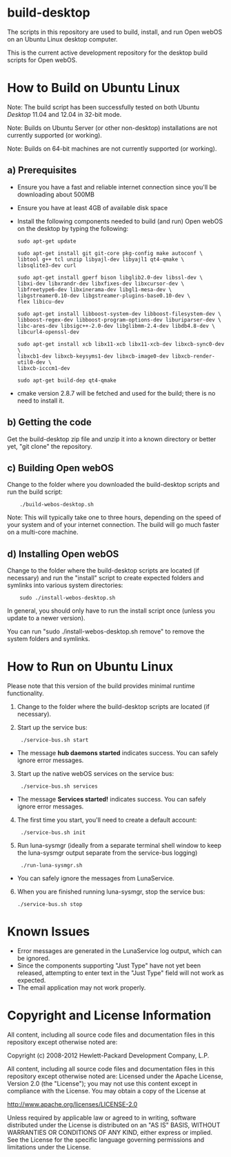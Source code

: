 build-desktop
=============

The scripts in this repository are used to build, install, and run Open webOS on an Ubuntu Linux desktop computer.
 
This is the current active development repository for the desktop build scripts for Open webOS.


How to Build on Ubuntu Linux
============================

Note:  The build script has been successfully tested on both Ubuntu _Desktop_ 11.04 and 12.04 in 32-bit mode.

Note:  Builds on Ubuntu Server (or other non-desktop) installations are not currently supported (or working).

Note:  Builds on 64-bit machines are not currently supported (or working).

a) Prerequisites
----------------

  * Ensure you have a fast and reliable internet connection since you'll be downloading about 500MB

  * Ensure you have at least 4GB of available disk space

  * Install the following components needed to build (and run) Open webOS on the desktop by typing the following:

        sudo apt-get update

        sudo apt-get install git git-core pkg-config make autoconf \
		libtool g++ tcl unzip libyajl-dev libyajl1 qt4-qmake \
		libsqlite3-dev curl

        sudo apt-get install gperf bison libglib2.0-dev libssl-dev \
		libxi-dev libxrandr-dev libxfixes-dev libxcursor-dev \
		libfreetype6-dev libxinerama-dev libgl1-mesa-dev \
		libgstreamer0.10-dev libgstreamer-plugins-base0.10-dev \
		flex libicu-dev

        sudo apt-get install libboost-system-dev libboost-filesystem-dev \
		libboost-regex-dev libboost-program-options-dev liburiparser-dev \
		libc-ares-dev libsigc++-2.0-dev libglibmm-2.4-dev libdb4.8-dev \
		libcurl4-openssl-dev

        sudo apt-get install xcb libx11-xcb libx11-xcb-dev libxcb-sync0-dev \
		libxcb1-dev libxcb-keysyms1-dev libxcb-image0-dev libxcb-render-util0-dev \
		libxcb-icccm1-dev

        sudo apt-get build-dep qt4-qmake

  * cmake version 2.8.7 will be fetched and used for the build; there is no need to install it.


b) Getting the code
-------------------

Get the build-desktop zip file and unzip it into a known directory or better yet, "git clone" the repository.
  
c) Building Open webOS
----------------------
 
Change to the folder where you downloaded the build-desktop scripts and run the build script:

        ./build-webos-desktop.sh

Note: This will typically take one to three hours, depending on the speed of your system and of your internet connection. The build will go much faster on a multi-core machine.

d) Installing Open webOS
------------------------

Change to the folder where the build-desktop scripts are located (if necessary) and run the "install" script to create expected folders and symlinks into various system directories:

        sudo ./install-webos-desktop.sh

In general, you should only have to run the install script once (unless you update to a newer version).

You can run "sudo ./install-webos-desktop.sh remove" to remove the system folders and symlinks.

How to Run on Ubuntu Linux
==========================

Please note that this version of the build provides minimal runtime functionality.

1) Change to the folder where the build-desktop scripts are located (if necessary).

2) Start up the service bus:

        ./service-bus.sh start  

  * The message __hub daemons started__ indicates success.  You can safely ignore error messages.  

3) Start up the native webOS services on the service bus:

        ./service-bus.sh services  

  * The message __Services started!__ indicates success.  You can safely ignore error messages.  

4) The first time you start, you'll need to create a default account: 

        ./service-bus.sh init

5) Run luna-sysmgr  (ideally from a separate terminal shell window to keep the luna-sysmgr output separate from the service-bus logging)

        ./run-luna-sysmgr.sh

  * You can safely ignore the messages from LunaService.

6) When you are finished running luna-sysmgr, stop the service bus:

       ./service-bus.sh stop

# Known Issues

  * Error messages are generated in the LunaService log output, which can be ignored.
  * Since the components supporting "Just Type" have not yet been released, attempting to enter text in the "Just Type" field will not work as expected.
  * The email application may not work properly.

# Copyright and License Information

All content, including all source code files and documentation files in this repository except otherwise noted are: 

 Copyright (c) 2008-2012 Hewlett-Packard Development Company, L.P.

All content, including all source code files and documentation files in this repository except otherwise noted are:
Licensed under the Apache License, Version 2.0 (the "License");
you may not use this content except in compliance with the License.
You may obtain a copy of the License at

http://www.apache.org/licenses/LICENSE-2.0

Unless required by applicable law or agreed to in writing, software
distributed under the License is distributed on an "AS IS" BASIS,
WITHOUT WARRANTIES OR CONDITIONS OF ANY KIND, either express or implied.
See the License for the specific language governing permissions and
limitations under the License.

